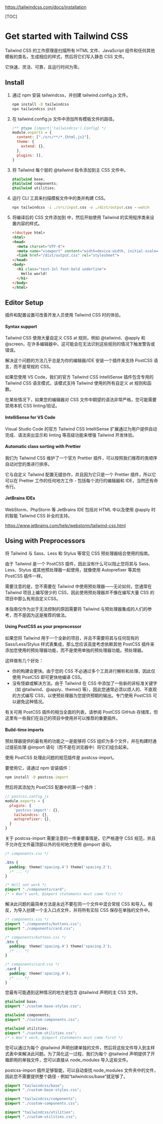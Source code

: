 https://tailwindcss.com/docs/installation

[TOC]

# Get started with Tailwind CSS

Tailwind CSS 的工作原理是扫描所有 HTML 文件、JavaScript 组件和任何其他模板的类名，生成相应的样式，然后将它们写入静态 CSS 文件。

它快速、灵活、可靠，且运行时间为零。



## Install

1. 通过 npm 安装 tailwindcss，并创建 tailwind.config.js 文件。

   ```cmd
   npm install -D tailwindcss
   npx tailwindcss init
   ```

2. 在 tailwind.config.js 文件中添加所有模板文件的路径。

   ```js
   /** @type {import('tailwindcss').Config} */
   module.exports = {
     content: ["./src/**/*.{html,js}"],
     theme: {
       extend: {},
     },
     plugins: [],
   }
   ```

3. 将 Tailwind 每个层的 @tailwind 指令添加到主 CSS 文件中。

   ```css
   @tailwind base;
   @tailwind components;
   @tailwind utilities;
   ```

4. 运行 CLI 工具来扫描模板文件中的类并构建 CSS。

   ```cmd
   npx tailwindcss -i ./src/input.css -o ./dist/output.css --watch
   ```

5. 将编译后的 CSS 文件添加到 <head> 中，然后开始使用 Tailwind 的实用程序类来设置内容的样式。

   ```html
   <!doctype html>
   <html>
   <head>
     <meta charset="UTF-8">
     <meta name="viewport" content="width=device-width, initial-scale=1.0">
     <link href="/dist/output.css" rel="stylesheet">
   </head>
   <body>
     <h1 class="text-3xl font-bold underline">
       Hello world!
     </h1>
   </body>
   </html>
   ```

   

## Editor Setup

插件和配置设置可改善开发人员使用 Tailwind CSS 时的体验。

#### Syntax support

Tailwind CSS 使用大量自定义 CSS at 规则，例如 @tailwind、@apply 和 @screen，在许多编辑器中，这可能会在无法识别这些规则的情况下触发警告或错误。

解决这个问题的方法几乎总是为你的编辑器/IDE 安装一个插件来支持 PostCSS 语言，而不是常规的 CSS。

如果您使用 VS Code，我们的官方 Tailwind CSS IntelliSense 插件包含专用的 Tailwind CSS 语言模式，该模式支持 Tailwind 使用的所有自定义 at 规则和函数。

在某些情况下，如果您的编辑器对 CSS 文件中期望的语法非常严格，您可能需要禁用本机 CSS linting/验证。

#### IntelliSense for VS Code

Visual Studio Code 的官方 Tailwind CSS IntelliSense 扩展通过为用户提供自动完成、语法突出显示和 linting 等高级功能来增强 Tailwind 开发体验。

#### Automatic class sorting with Prettier

我们为 Tailwind CSS 维护了一个官方 Prettier 插件，可以按照我们推荐的类顺序自动对您的类进行排序。

它与自定义 Tailwind 配置无缝协作，并且因为它只是一个 Prettier 插件，所以它可以在 Prettier 工作的任何地方工作 - 包括每个流行的编辑器和 IDE，当然还有命令行。

#### JetBrains IDEs

WebStorm、PhpStorm 等 JetBrains IDE 包括对 HTML 中以及使用 @apply 时的智能 Tailwind CSS 补全的支持。

https://www.jetbrains.com/help/webstorm/tailwind-css.html



## Using with Preprocessors

将 Tailwind 与 Sass、Less 和 Stylus 等常见 CSS 预处理器结合使用的指南。

由于 Tailwind 是一个 PostCSS 插件，因此没有什么可以阻止您将其与 Sass、Less、Stylus 或其他预处理器一起使用，就像使用 Autoprefixer 等其他 PostCSS 插件一样。

需要注意的是，您不需要在 Tailwind 中使用预处理器——无论如何，您通常在 Tailwind 项目上编写很少的 CSS，因此使用预处理器并不像在编写大量 CSS 的项目中那么有用自定义CSS。

本指南仅作为出于无法控制的原因需要将 Tailwind 与预处理器集成的人们的参考，而不是因为这是推荐的做法。

#### Using PostCSS as your preprocessor

如果您将 Tailwind 用于一个全新的项目，并且不需要将其与任何现有的 Sass/Less/Stylus 样式表集成，那么您应该高度考虑依赖其他 PostCSS 插件来添加您使用的预处理器功能，而不是使用单独的预处理器功能。预处理器。

这样做有几个好处：

* 你的构建会更快。由于您的 CSS 不必通过多个工具进行解析和处理，因此仅使用 PostCSS 即可更快地编译 CSS。
* 没有怪癖或解决方法。由于 Tailwind 在 CSS 中添加了一些新的非标准关键字（如 @tailwind、@apply、theme() 等），因此您通常必须以烦人的、不直观的方式编写 CSS，以使预处理器为您提供预期的输出。专门使用 PostCSS 可以避免这种情况。

有关可用 PostCSS 插件的相当全面的列表，请参阅 PostCSS GitHub 存储库，但这里有一些我们在自己的项目中使用并可以推荐的重要插件。

#### Build-time imports

预处理器提供的最有用的功能之一是能够将 CSS 组织为多个文件，并在构建时通过提前处理 @import 语句（而不是在浏览器中）将它们组合起来。

使用 PostCSS 处理此问题的规范插件是 postcss-import。

要使用它，请通过 npm 安装插件：

```cmd
npm install -D postcss-import
```

然后将其添加为 PostCSS 配置中的第一个插件：

```js
// postcss.config.js
module.exports = {
  plugins: {
    'postcss-import': {},
    tailwindcss: {},
    autoprefixer: {},
  }
}
```

关于 postcss-import 需要注意的一件重要事情是，它严格遵守 CSS 规范，并且不允许在文件最顶部以外的任何地方使用 @import 语句。

```css
/* components.css */

.btn {
  padding: theme('spacing.4') theme('spacing.2');
  /* ... */
}

/* Will not work */
@import "./components/card";
/* × Won’t work, @import statements must come first */
```

解决此问题的最简单方法是永远不要在同一个文件中混合常规 CSS 和导入。相反，为导入创建一个主入口点文件，并将所有实际 CSS 保存在单独的文件中。

```css
/* components.css */
@import "./components/buttons.css";
@import "./components/card.css";
```

```css
/* components/buttons.css */
.btn {
  padding: theme('spacing.4') theme('spacing.2');
  /* ... */
}
```

```css
/* components/card.css */
.card {
  padding: theme('spacing.4');
  /* ... */
}
```

您最有可能遇到这种情况的地方是包含 @tailwind 声明的主 CSS 文件。

```css
@tailwind base;
@import "./custom-base-styles.css";

@tailwind components;
@import "./custom-components.css";

@tailwind utilities;
@import "./custom-utilities.css";
/* × Won’t work, @import statements must come first */
```

您可以通过为每个 @tailwind 声明创建单独的文件，然后将这些文件导入到主样式表中来解决此问题。为了简化这一过程，我们为每个 @tailwind 声明提供了开箱即用的单独文件，您可以直接从 node_modules 导入这些文件。

postcss-import 插件足够智能，可以自动查找 node_modules 文件夹中的文件，因此您不需要提供整个路径 - 例如“tailwindcss/base”就足够了。

```css
@import "tailwindcss/base";
@import "./custom-base-styles.css";

@import "tailwindcss/components";
@import "./custom-components.css";

@import "tailwindcss/utilities";
@import "./custom-utilities.css";
```

